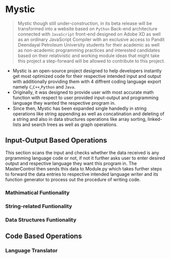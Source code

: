 # Mystic
>Mystic though still under-construction, in its beta release will be transformed into a website based on `Python` Back-end architecture connected with `JavaScript` front-end designed on Adobe XD as well as an ordinary JavaScript Compiler with an exclusive access to Pandit Deendayal Petroleum University students for their academic as well as non-academic programming practices and interested candidates based on their relativistic and working module ideas that might take this project a step-forward will be allowed to contribute to this project.

- Mystic is an open-source project designed to help developers instantly get most optimized code for their respective intended input and output with additionally providing them with 4 diffrent coding language export namely `C`,`C++`,`Python` and `Java`.
- Originally, it was designed to provide user with most accurate math function with respect to user provided input-output and programming language they wanted the respective program in.
- Since then, Mystic has been expanded single handedly in string operations like string appending as well as concatination and deleting of a string and also in data structures operations like array sorting, linked-lists and search trees as well as graph operations.
## Input-Output Based Operations
This section scans the input and checks whether the data received is any prgramming language code or not, if not it further asks user to enter desired output and respective language they want this program in.
The MasterControl then sends this data to Module.py which takes further steps to forward the data entries to respective intended language writer and its function generator to process out the procedure of writing code.
### Mathimatical Funtionality
### String-related Funtionality
### Data Structures Funtionality
## Code Based Operations
### Language Translator

